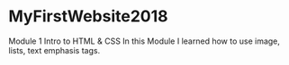 # MyFirstWebsite2018
Module 1 Intro to HTML &amp; CSS
In this Module I learned how to use image, lists, text emphasis tags.
